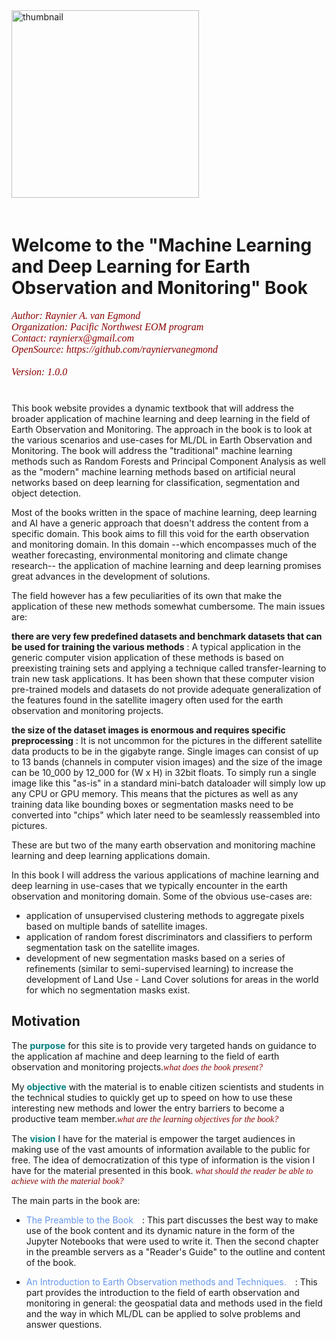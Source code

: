 
<img style="margin-bottom:20px" src="_images/pneom_logo_sidebar.svg" alt="thumbnail" width="300"/>

# <span style="margin-bottom:20px">Welcome to the "Machine Learning and Deep Learning for Earth Observation and Monitoring" Book</span>

<div style="font-family:serif;font-style:italic;font-size:12pt;margin-bottom:30pt;color:darkred">
    Author: Raynier A. van Egmond<br>
    Organization: Pacific Northwest EOM program</span><br>
    Contact: raynierx@gmail.com</span><br>
    OpenSource: https://github.com/rayniervanegmond</span><br><br>
    Version: 1.0.0
</div>

This book website provides a dynamic textbook that will address the broader application of machine learning and deep learning in the field of Earth Observation and Monitoring. The approach in the book is to look at the various scenarios and use-cases for ML/DL in Earth Observation and Monitoring. The book will address the "traditional" machine learning methods such as Random Forests and Principal Component Analysis as well as the "modern" machine learning methods based on artificial neural networks based on deep learning for classification, segmentation and object detection.

Most of the books written in the space of machine learning, deep learning and AI have a generic approach that doesn't address the content from a specific domain. This book aims to fill this void for the earth observation and monitoring domain. In this domain --which encompasses much of the weather forecasting, environmental monitoring and climate change research-- the application of machine learning and deep learning promises great advances in the development of solutions.

The field however has a few peculiarities of its own that make the application of these new methods somewhat cumbersome. The main issues are:

**there are very few predefined datasets and benchmark datasets that can be used for training the various methods**
: A typical application in the generic computer vision application of these methods is based on preexisting training sets and applying a technique called transfer-learning to train new task applications. It has been shown that these computer vision pre-trained models and datasets do not provide adequate generalization of the features found in the satellite imagery often used for the earth observation and monitoring projects.

**the size of the dataset images is enormous and requires specific preprocessing**
: It is not uncommon for the pictures in the different satellite data products to be in the gigabyte range. Single images can consist of up to 13 bands (channels in computer vision images) and the size of the image can be 10_000 by 12_000 for (W x H) in 32bit floats. To simply run a single image like this "as-is" in a standard mini-batch dataloader will simply low up any CPU or GPU memory. This means that the pictures as well as any training data like bounding boxes or segmentation masks need to be converted into "chips" which later need to be seamlessly reassembled into pictures.

These are but two of the many earth observation and monitoring machine learning and deep learning applications domain.

In this book I will address the various applications of machine learning and deep learning in use-cases that we typically encounter in the earth observation and monitoring domain. Some of the obvious use-cases are:

* application of unsupervised clustering methods to aggregate pixels based on multiple bands of satellite images.
* application of random forest discriminators and classifiers to perform segmentation task on the satellite images.
* development of new segmentation masks based on a series of refinements (similar to semi-supervised learning) to increase the development of Land Use - Land Cover solutions for areas in the world for which no segmentation masks exist.



## Motivation

The **<span style="color:teal;">purpose</span>** for this site is to provide very targeted hands on guidance to the application af machine and deep learning to the field of earth observation and monitoring projects.<span style="font-family:serif;font-style:italic;color:darkred;">what does the book present?</span>

My **<span style="color:teal;">objective</span>** with the material is to enable citizen scientists and students in the technical studies to quickly get up to speed on how to use these interesting new methods and lower the entry barriers to become a productive team member.<span style="font-family:serif;font-style:italic;color:darkred;">what are the learning objectives for the book?</span>

The **<span style="color:teal;">vision</span>** I have for the material is empower the target audiences in making use of the vast amounts of information available to the public for free. The idea of democratization of this type of information is the vision I have for the material presented in this book. <span style="font-family:serif;font-style:italic;color:darkred;">what should the reader be able to achieve with the material book?</span>

The main parts in the book are:

* <span style="color:cornflowerblue;">The Preamble to the Book</span> [<i class="fa-solid fa-circle-arrow-right" style="margin-left:10px;color:teal;"></i>](part_0/introduction)
: This part discusses the best way to make use of the book content and its dynamic nature in the form of the Jupyter Notebooks that were used to write it. Then the second chapter in the preamble servers as a "Reader's Guide" to the outline and content of the book. 

* <span style="color:cornflowerblue;">An Introduction to Earth Observation methods and Techniques.</span> [<i class="fa-solid fa-circle-arrow-right" style="margin-left:10px;color:teal;"></i>](part_1/introduction)
: This part provides the introduction to the field of earth observation and monitoring in general: the geospatial data and methods used in the field and the way in which ML/DL can be applied to solve problems and answer questions.

<!-- 
### Contributors
1. <a href="https://github.com/ProjectPythiaCookbooks/cookbook-template/graphs/contributors">
  <img src="https://contrib.rocks/image?repo=ProjectPythiaCookbooks/cookbook-template" />
</a> -->
